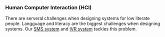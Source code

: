 ### Human Computer Interaction (HCI)

There are serveral challenges when designing systems for low literate people. Langguage and literacy are the biggest challenges when designing systems. Our [SMS system](projects/sms.html) and [IVR system](ivr.html) tackles this problem.